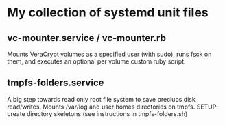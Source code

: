 # My collection of systemd unit files

## vc-mounter.service / vc-mounter.rb
Mounts VeraCrypt volumes as a specified user (with sudo), runs fsck on them,
and executes an optional per volume custom ruby script.

## tmpfs-folders.service
A big step towards read only root file system to save preciuos disk read/writes.
Mounts /var/log and user homes directories on tmpfs.
SETUP: create directory skeletons (see instructions in tmpfs-folders.sh)
